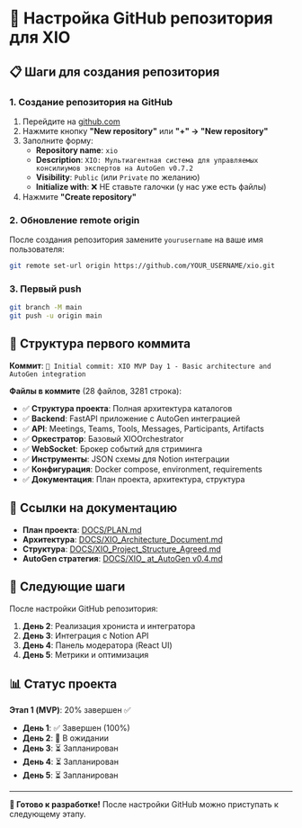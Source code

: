 # 🚀 Настройка GitHub репозитория для XIO

## 📋 Шаги для создания репозитория

### 1. Создание репозитория на GitHub

1. Перейдите на [github.com](https://github.com)
2. Нажмите кнопку **"New repository"** или **"+" → "New repository"**
3. Заполните форму:
   - **Repository name**: `xio`
   - **Description**: `XIO: Мультиагентная система для управляемых консилиумов экспертов на AutoGen v0.7.2`
   - **Visibility**: `Public` (или `Private` по желанию)
   - **Initialize with**: ❌ НЕ ставьте галочки (у нас уже есть файлы)
4. Нажмите **"Create repository"**

### 2. Обновление remote origin

После создания репозитория замените `yourusername` на ваше имя пользователя:

```bash
git remote set-url origin https://github.com/YOUR_USERNAME/xio.git
```

### 3. Первый push

```bash
git branch -M main
git push -u origin main
```

## 📁 Структура первого коммита

**Коммит**: `🎉 Initial commit: XIO MVP Day 1 - Basic architecture and AutoGen integration`

**Файлы в коммите** (28 файлов, 3281 строка):
- ✅ **Структура проекта**: Полная архитектура каталогов
- ✅ **Backend**: FastAPI приложение с AutoGen интеграцией
- ✅ **API**: Meetings, Teams, Tools, Messages, Participants, Artifacts
- ✅ **Оркестратор**: Базовый XIOOrchestrator
- ✅ **WebSocket**: Брокер событий для стриминга
- ✅ **Инструменты**: JSON схемы для Notion интеграции
- ✅ **Конфигурация**: Docker compose, environment, requirements
- ✅ **Документация**: План проекта, архитектура, структура

## 🔗 Ссылки на документацию

- **План проекта**: [DOCS/PLAN.md](DOCS/PLAN.md)
- **Архитектура**: [DOCS/XIO_Architecture_Document.md](DOCS/XIO_Architecture_Document.md)
- **Структура**: [DOCS/XIO_Project_Structure_Agreed.md](DOCS/XIO_Project_Structure_Agreed.md)
- **AutoGen стратегия**: [DOCS/XIO_ at_AutoGen v0.4.md](DOCS/XIO_%20at_AutoGen%20v0.4.md)

## 🎯 Следующие шаги

После настройки GitHub репозитория:

1. **День 2**: Реализация хрониста и интегратора
2. **День 3**: Интеграция с Notion API
3. **День 4**: Панель модератора (React UI)
4. **День 5**: Метрики и оптимизация

## 📊 Статус проекта

**Этап 1 (MVP)**: 20% завершен ✅
- **День 1**: ✅ Завершен (100%)
- **День 2**: 🔄 В ожидании
- **День 3**: ⏳ Запланирован
- **День 4**: ⏳ Запланирован
- **День 5**: ⏳ Запланирован

---

**🚀 Готово к разработке!** После настройки GitHub можно приступать к следующему этапу. 